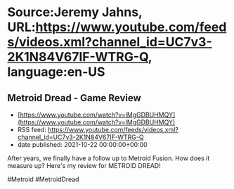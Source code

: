 # Source:Jeremy Jahns, URL:https://www.youtube.com/feeds/videos.xml?channel_id=UC7v3-2K1N84V67IF-WTRG-Q, language:en-US

## Metroid Dread - Game Review
 - [https://www.youtube.com/watch?v=lMgGDBUHMQY](https://www.youtube.com/watch?v=lMgGDBUHMQY)
 - RSS feed: https://www.youtube.com/feeds/videos.xml?channel_id=UC7v3-2K1N84V67IF-WTRG-Q
 - date published: 2021-10-22 00:00:00+00:00

After years, we finally have a follow up to Metroid Fusion. How does it measure up? Here's my review for METROID DREAD!

#Metroid #MetroidDread

